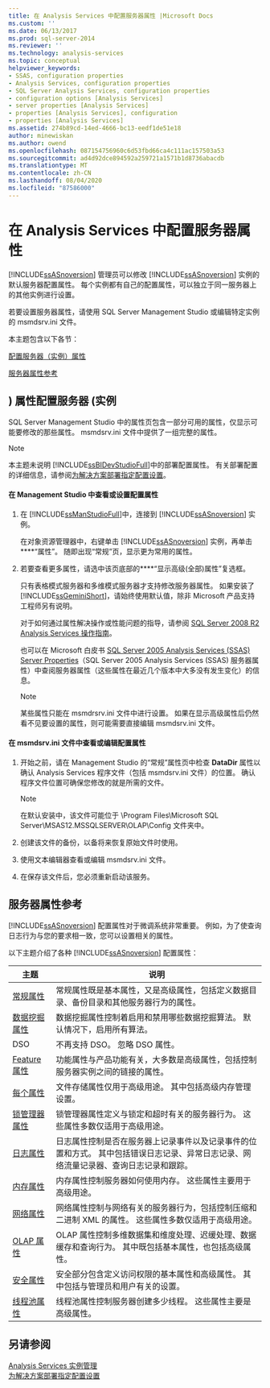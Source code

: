 ```yaml
---
title: 在 Analysis Services 中配置服务器属性 |Microsoft Docs
ms.custom: ''
ms.date: 06/13/2017
ms.prod: sql-server-2014
ms.reviewer: ''
ms.technology: analysis-services
ms.topic: conceptual
helpviewer_keywords:
- SSAS, configuration properties
- Analysis Services, configuration properties
- SQL Server Analysis Services, configuration properties
- configuration options [Analysis Services]
- server properties [Analysis Services]
- properties [Analysis Services], configuration
- properties [Analysis Services]
ms.assetid: 274b89cd-14ed-4666-bc13-eedf1de51e18
author: minewiskan
ms.author: owend
ms.openlocfilehash: 087154756960c6d53fbd66ca4c111ac157503a53
ms.sourcegitcommit: ad4d92dce894592a259721a1571b1d8736abacdb
ms.translationtype: MT
ms.contentlocale: zh-CN
ms.lasthandoff: 08/04/2020
ms.locfileid: "87586000"
---
```

# <a name="configure-server-properties-in-analysis-services"></a>在 Analysis Services 中配置服务器属性
  [!INCLUDE[ssASnoversion](../../includes/ssasnoversion-md.md)] 管理员可以修改 [!INCLUDE[ssASnoversion](../../includes/ssasnoversion-md.md)] 实例的默认服务器配置属性。 每个实例都有自己的配置属性，可以独立于同一服务器上的其他实例进行设置。  
  
 若要设置服务器属性，请使用 SQL Server Management Studio 或编辑特定实例的 msmdsrv.ini 文件。  
  
 本主题包含以下各节：  
  
 [配置服务器（实例）属性](#bkmk_config)  
  
 [服务器属性参考](#bkmk_ref)  
  
##  <a name="configure-server-instance-properties"></a><a name="bkmk_config"></a>) 属性配置服务器 (实例  
 SQL Server Management Studio 中的属性页包含一部分可用的属性，仅显示可能要修改的那些属性。 msmdsrv.ini 文件中提供了一组完整的属性。  
  
> [!NOTE]  
>  本主题未说明 [!INCLUDE[ssBIDevStudioFull](../../includes/ssbidevstudiofull-md.md)]中的部署配置属性。 有关部署配置的详细信息，请参阅[为解决方案部署指定配置设置](../multidimensional-models/deployment-script-files-solution-deployment-config-settings.md)。  
  
#### <a name="view-or-set-configuration-properties-in-management-studio"></a>在 Management Studio 中查看或设置配置属性  
  
1.  在 [!INCLUDE[ssManStudioFull](../../includes/ssmanstudiofull-md.md)]中，连接到 [!INCLUDE[ssASnoversion](../../includes/ssasnoversion-md.md)] 实例。  
  
     在对象资源管理器中，右键单击 [!INCLUDE[ssASnoversion](../../includes/ssasnoversion-md.md)] 实例，再单击****“属性”。 随即出现“常规”页，显示更为常用的属性。  
  
2.  若要查看更多属性，请选中该页底部的****“显示高级(全部)属性”复选框。  
  
     只有表格模式服务器和多维模式服务器才支持修改服务器属性。 如果安装了 [!INCLUDE[ssGeminiShort](../../includes/ssgeminishort-md.md)]，请始终使用默认值，除非 Microsoft 产品支持工程师另有说明。  
  
     对于如何通过属性解决操作或性能问题的指导，请参阅 [SQL Server 2008 R2 Analysis Services 操作指南](https://go.microsoft.com/fwlink/?LinkID=225539)。  
  
     也可以在 Microsoft 白皮书 [SQL Server 2005 Analysis Services (SSAS) Server Properties](https://go.microsoft.com/fwlink/?LinkID=199102)（SQL Server 2005 Analysis Services (SSAS) 服务器属性）中查阅服务器属性（这些属性在最近几个版本中大多没有发生变化）的信息。  
  
    > [!NOTE]  
    >  某些属性只能在 msmdrsrv.ini 文件中进行设置。 如果在显示高级属性后仍然看不见要设置的属性，则可能需要直接编辑 msmdsrv.ini 文件。  
  
#### <a name="view-or-edit-configuration-properties-in-the-msmdsrvini-file"></a>在 msmdsrv.ini 文件中查看或编辑配置属性  
  
1.  开始之前，请在 Management Studio 的“常规”属性页中检查 **DataDir** 属性以确认 Analysis Services 程序文件（包括 msmdsrv.ini 文件）的位置。 确认程序文件位置可确保您修改的就是所需的文件。  
  
    > [!NOTE]  
    >  在默认安装中，该文件可能位于 \Program Files\Microsoft SQL Server\MSAS12.MSSQLSERVER\OLAP\Config 文件夹中。  
  
2.  创建该文件的备份，以备将来恢复原始文件时使用。  
  
3.  使用文本编辑器查看或编辑 msmdsrv.ini 文件。  
  
4.  在保存该文件后，您必须重新启动该服务。  
  
##  <a name="server-property-reference"></a><a name="bkmk_ref"></a>服务器属性参考  
 [!INCLUDE[ssASnoversion](../../includes/ssasnoversion-md.md)] 配置属性对于微调系统非常重要。 例如，为了使查询日志行为与您的要求相一致，您可以设置相关的属性。  
  
 以下主题介绍了各种 [!INCLUDE[ssASnoversion](../../includes/ssasnoversion-md.md)] 配置属性：  
  
|主题|说明|  
|-----------|-----------------|  
|[常规属性](general-properties.md)|常规属性既是基本属性，又是高级属性，包括定义数据目录、备份目录和其他服务器行为的属性。|  
|[数据挖掘属性](data-mining-properties.md)|数据挖掘属性控制着启用和禁用哪些数据挖掘算法。 默认情况下，启用所有算法。|  
|DSO|不再支持 DSO。 忽略 DSO 属性。|  
|[Feature 属性](feature-properties.md)|功能属性与产品功能有关，大多数是高级属性，包括控制服务器实例之间的链接的属性。|  
|[每个属性](filestore-properties.md)|文件存储属性仅用于高级用途。 其中包括高级内存管理设置。|  
|[锁管理器属性](lock-manager-properties.md)|锁管理器属性定义与锁定和超时有关的服务器行为。 这些属性多数仅适用于高级用途。|  
|[日志属性](log-properties.md)|日志属性控制是否在服务器上记录事件以及记录事件的位置和方式。 其中包括错误日志记录、异常日志记录、网络流量记录器、查询日志记录和跟踪。|  
|[内存属性](memory-properties.md)|内存属性控制服务器如何使用内存。 这些属性主要用于高级用途。|  
|[网络属性](network-properties.md)|网络属性控制与网络有关的服务器行为，包括控制压缩和二进制 XML 的属性。 这些属性多数仅适用于高级用途。|  
|[OLAP 属性](olap-properties.md)|OLAP 属性控制多维数据集和维度处理、迟缓处理、数据缓存和查询行为。 其中既包括基本属性，也包括高级属性。|  
|[安全属性](security-properties.md)|安全部分包含定义访问权限的基本属性和高级属性。 其中包括与管理员和用户有关的设置。|  
|[线程池属性](thread-pool-properties.md)|线程池属性控制服务器创建多少线程。 这些属性主要是高级属性。|  
  
## <a name="see-also"></a>另请参阅  
 [Analysis Services 实例管理](../instances/analysis-services-instance-management.md)   
 [为解决方案部署指定配置设置](../multidimensional-models/deployment-script-files-solution-deployment-config-settings.md)  
  
  

